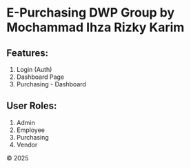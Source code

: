# E-Purchasing DWP Group by Mochammad Ihza Rizky Karim

## Features:

1. Login (Auth)
2. Dashboard Page
3. Purchasing - Dashboard

## User Roles:

1. Admin
2. Employee
3. Purchasing
4. Vendor

&copy; 2025
